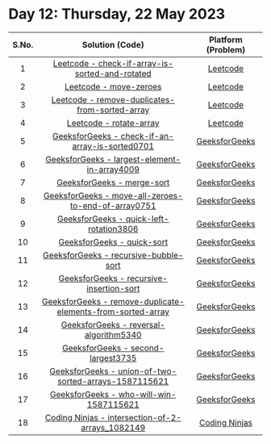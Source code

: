 # Day 12: Thursday, 22 May 2023

| S.No. |                                                                 Solution (Code)                                                                 |                                             Platform (Problem)                                             |
| :---: | :---------------------------------------------------------------------------------------------------------------------------------------------: | :--------------------------------------------------------------------------------------------------------: |
|   1   |        [Leetcode - check-if-array-is-sorted-and-rotated](/Day%2012%20-%20220523/Leetcode%20-%20check-if-array-is-sorted-and-rotated.cpp)        |              [Leetcode](https://leetcode.com/problems/check-if-array-is-sorted-and-rotated/)               |
|   2   |                                 [Leetcode - move-zeroes](/Day%2012%20-%20220523/Leetcode%20-%20move-zeroes.cpp)                                 |                           [Leetcode](https://leetcode.com/problems/move-zeroes/)                           |
|   3   |         [Leetcode - remove-duplicates-from-sorted-array](/Day%2012%20-%20220523/Leetcode%20-%20remove-duplicates-from-sorted-array.cpp)         |               [Leetcode](https://leetcode.com/problems/remove-duplicates-from-sorted-array/)               |
|   4   |                                [Leetcode - rotate-array](/Day%2012%20-%20220523/Leetcode%20-%20rotate-array.cpp)                                |                          [Leetcode](https://leetcode.com/problems/rotate-array/)                           |
|   5   |             [GeeksforGeeks - check-if-an-array-is-sorted0701](/Day%2012%20-%20220523/GFG%20-%20check-if-an-array-is-sorted0701.cpp)             |       [GeeksforGeeks](https://practice.geeksforgeeks.org/problems/check-if-an-array-is-sorted0701/1)       |
|   6   |                [GeeksforGeeks - largest-element-in-array4009](/Day%2012%20-%20220523/GFG%20-%20largest-element-in-array4009.cpp)                |        [GeeksforGeeks](https://practice.geeksforgeeks.org/problems/largest-element-in-array4009/1)         |
|   7   |                                  [GeeksforGeeks - merge-sort](/Day%2012%20-%20220523/GFG%20-%20merge-sort.cpp)                                  |                 [GeeksforGeeks](https://practice.geeksforgeeks.org/problems/merge-sort/1)                  |
|   8   |         [GeeksforGeeks - move-all-zeroes-to-end-of-array0751](/Day%2012%20-%20220523/GFG%20-%20move-all-zeroes-to-end-of-array0751.cpp)         |     [GeeksforGeeks](https://practice.geeksforgeeks.org/problems/move-all-zeroes-to-end-of-array0751/1)     |
|   9   |                     [GeeksforGeeks - quick-left-rotation3806](/Day%2012%20-%20220523/GFG%20-%20quick-left-rotation3806.cpp)                     |           [GeeksforGeeks](https://practice.geeksforgeeks.org/problems/quick-left-rotation3806/1)           |
|  10   |                                  [GeeksforGeeks - quick-sort](/Day%2012%20-%20220523/GFG%20-%20quick-sort.cpp)                                  |                 [GeeksforGeeks](https://practice.geeksforgeeks.org/problems/quick-sort/1)                  |
|  11   |                       [GeeksforGeeks - recursive-bubble-sort](/Day%2012%20-%20220523/GFG%20-%20recursive-bubble-sort.cpp)                       |            [GeeksforGeeks](https://practice.geeksforgeeks.org/problems/recursive-bubble-sort/1)            |
|  12   |                    [GeeksforGeeks - recursive-insertion-sort](/Day%2012%20-%20220523/GFG%20-%20recursive-insertion-sort.cpp)                    |          [GeeksforGeeks](https://practice.geeksforgeeks.org/problems/recursive-insertion-sort/1)           |
|  13   | [GeeksforGeeks - remove-duplicate-elements-from-sorted-array](/Day%2012%20-%20220523/GFG%20-%20remove-duplicate-elements-from-sorted-array.cpp) | [GeeksforGeeks](https://practice.geeksforgeeks.org/problems/remove-duplicate-elements-from-sorted-array/1) |
|  14   |                      [GeeksforGeeks - reversal-algorithm5340](/Day%2012%20-%20220523/GFG%20-%20reversal-algorithm5340.cpp)                      |           [GeeksforGeeks](https://practice.geeksforgeeks.org/problems/reversal-algorithm5340/1)            |
|  15   |                          [GeeksforGeeks - second-largest3735](/Day%2012%20-%20220523/GFG%20-%20second-largest3735.cpp)                          |             [GeeksforGeeks](https://practice.geeksforgeeks.org/problems/second-largest3735/1)              |
|  16   |       [GeeksforGeeks - union-of-two-sorted-arrays-1587115621](/Day%2012%20-%20220523/GFG%20-%20union-of-two-sorted-arrays-1587115621.cpp)       |    [GeeksforGeeks](https://practice.geeksforgeeks.org/problems/union-of-two-sorted-arrays-1587115621/1)    |
|  17   |                     [GeeksforGeeks - who-will-win-1587115621](/Day%2012%20-%20220523/GFG%20-%20who-will-win-1587115621.cpp)                     |           [GeeksforGeeks](https://practice.geeksforgeeks.org/problems/who-will-win-1587115621/1)           |
|  18   |      [Coding Ninjas - intersection-of-2-arrays_1082149](/Day%2012%20-%20220523/Coding%20Ninjas%20-%20intersection-of-2-arrays_1082149.cpp)       |       [Coding Ninjas](https://codingninjas.com/codestudio/problems/intersection-of-2-arrays_1082149)       |

